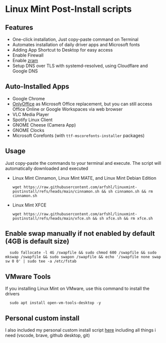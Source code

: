 # Linux Mint Post-Install scripts

## Features
- One-click installation, Just copy-paste command on Terminal
- Automates installation of daily driver apps and Microsoft fonts
- Adding App Shortcut to Desktop for easy access
- Enable Firewall
- Enable [zram](https://wiki.archlinux.org/title/Zram)
- Setup DNS over TLS with systemd-resolved, using Cloudflare and Google DNS

## Auto-Installed Apps
- Google Chrome
- [OnlyOffice](https://www.onlyoffice.com/download-desktop.aspx) as Microsoft Office replacement, but you can still access Office Online or Google Workspaces via web browser
- VLC Media Player
- Spotify Linux Client
- GNOME Cheese (Camera App)
- GNOME Clocks
- Microsoft Corefonts (with `ttf-mscorefonts-installer` packages)

## Usage
Just copy-paste the commands to your terminal and execute. The script will automatically downloaded and executed

- Linux Mint Cinnamon, Linux Mint MATE, and Linux Mint Debian Edition

      wget https://raw.githubusercontent.com/arfshl/linuxmint-postinstall/refs/heads/main/cinnamon.sh && sh cinnamon.sh && rm cinnamon.sh

- Linux Mint XFCE

      wget https://raw.githubusercontent.com/arfshl/linuxmint-postinstall/refs/heads/main/xfce.sh && sh xfce.sh && rm xfce.sh

## Enable swap manually if not enabled by default (4GB is default size)

      sudo fallocate -l 4G /swapfile && sudo chmod 600 /swapfile && sudo mkswap /swapfile && sudo swapon /swapfile && echo '/swapfile none swap sw 0 0' | sudo tee -a /etc/fstab

## VMware Tools

If you installing Linux Mint on VMware, use this command to install the drivers

      sudo apt install open-vm-tools-desktop -y

## Personal custom install 

I also included my personal custom install script [here](https://github.com/arfshl/linuxmint-postinstall/blob/main/personal.sh) including all things i need (vscode, brave, github desktop, git)
